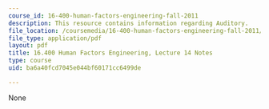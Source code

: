 ```yaml
---
course_id: 16-400-human-factors-engineering-fall-2011
description: This resource contains information regarding Auditory.
file_location: /coursemedia/16-400-human-factors-engineering-fall-2011/ba6a40fcd7045e044bf60171cc6499de_MIT16_400F11_lec14.pdf
file_type: application/pdf
layout: pdf
title: 16.400 Human Factors Engineering, Lecture 14 Notes
type: course
uid: ba6a40fcd7045e044bf60171cc6499de

---
```

None